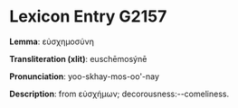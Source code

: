 # Lexicon Entry G2157

**Lemma**: εὐσχημοσύνη

**Transliteration (xlit)**: euschēmosýnē

**Pronunciation**: yoo-skhay-mos-oo'-nay

**Description**:
from εὐσχήμων; decorousness:--comeliness.
